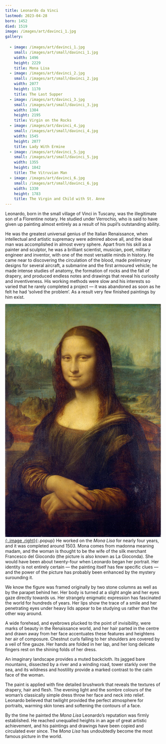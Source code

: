 ```yaml
---
title: Leonardo da Vinci
lastmod: 2023-04-28
born: 1452
died: 1519
image: /images/art/davinci_1.jpg
gallery:

  - image: /images/art/davinci_1.jpg
    small: /images/art/small/davinci_1.jpg
    width: 1496
    height: 2229
    title: Mona Lisa
  - image: /images/art/davinci_2.jpg
    small: /images/art/small/davinci_2.jpg
    width: 2077
    height: 1170
    title: The Last Supper
  - image: /images/art/davinci_3.jpg
    small: /images/art/small/davinci_3.jpg
    width: 1384
    height: 2195
    title: Virgin on the Rocks
  - image: /images/art/davinci_4.jpg
    small: /images/art/small/davinci_4.jpg
    width: 1545
    height: 2077
    title: Lady With Ermine
  - image: /images/art/davinci_5.jpg
    small: /images/art/small/davinci_5.jpg
    width: 1355
    height: 1842
    title: The Vitruvian Man
  - image: /images/art/davinci_6.jpg
    small: /images/art/small/davinci_6.jpg
    width: 1330
    height: 1783
    title: The Virgin and Child with St. Anne
---
```


Leonardo, born in the small village of Vinci in Tuscany, was the illegitimate
son of a Florentine notary. He studied under Verrochio, who is said to have
given up painting almost entirely as a result of his pupil’s outstanding
ability.

He was the greatest universal genius of the Italian Renaissance, when
intellectual and artistic supremacy were admired above all, and the ideal man
was accomplished in almost every sphere. Apart from his skill as a painter and
sculptor, he was a brilliant scientist, musician, poet, military engineer and
inventor, with one of the most versatile minds in history. He came near to
discovering the circulation of the blood, made preliminary designs for several
aircraft, a submarine and the first armoured vehicle; he made intense studies
of anatomy, the formation of rocks and the fall of drapery, and produced
endless notes and drawings that reveal his curiosity and inventiveness. His
working methods were slow and his interests so varied that he rarely completed
a project &mdash; it was abandoned as soon as he felt he had ‘solved the problem’. As
a result very few finished paintings by him exist.

[![Mona Lisa](/images/art/davinci_1.jpg){:.image .right}](/images/art/davinci_1.jpg){:.popup}
He worked on the _Mona Lisa_ for nearly four years, and it was completed around 1503.
Mona comes from madonna meaning madam, and the woman is thought to be the
wife of the silk merchant Francesco del Giocondo (the picture is also
known as La Gioconda). She would have been about twenty-four when Leonardo
began her portrait. Her identity is not entirely certain &mdash; the painting itself
has few specific clues &mdash; and the power of the picture has probably been
enhanced by the mystery surounding it.

We know the figure was framed originally by two stone columns as well as by the
parapet behind her. Her body is turned at a slight angle and her eyes gaze
directly towards us. Her strangely enigmatic expression has fascinated the
world for hundreds of years. Her lips show the trace of a smile and her
penetrating eyes under heavy lids appear to be studying us rather than the
other way around.

A wide forehead, and eyebrows plucked to the point of invisibility, were marks
of beauty in the Renaissance world, and her hair parted in the centre and drawn
away from her face accentuates these features and heightens her air of
composure. Chestnut curls falling to her shoulders are covered by a veil of
fine gauze. Her hands are folded in her lap, and her long delicate fingers rest
on the shining folds of her dress.

An imaginary landscape provides a muted backcloth. Its jagged bare mountains,
dissected by a river and a winding road, tower starkly over the sea, and its
wildness and hostility provide a marked contrast to the calm face of the woman.

The paint is applied with fine detailed brushwork that reveals the textures of
drapery, hair and flesh. The evening light and the sombre colours of the
woman’s classically simple dress throw her face and neck into relief. Leonardo
believed that twilight provided the perfect atmosphere for portraits, warming
skin tones and softening the contours of a face.

By the time he painted the _Mona Lisa_ Leonardo’s reputation was firmly
established. He reached unequalled heights in an age of great artistic
achievement, and his paintings and drawings have been copied and circulated
ever since. The _Mona Lisa_ has undoubtedly become the most famous picture in the
world.

